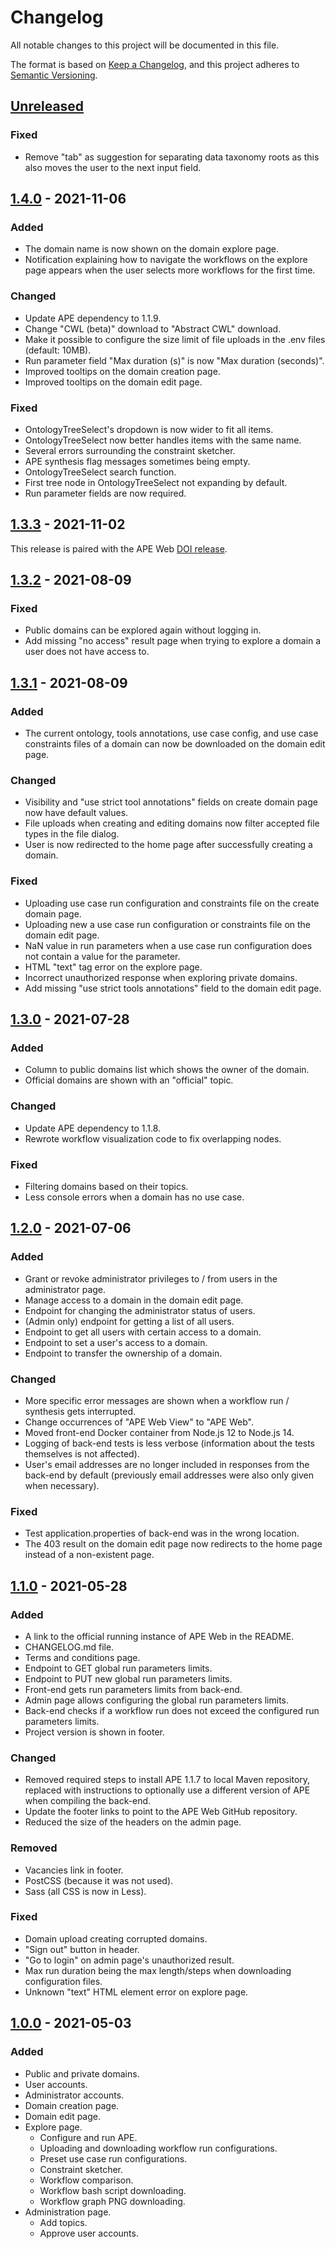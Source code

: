 # Changelog
All notable changes to this project will be documented in this file.

The format is based on [Keep a Changelog](https://keepachangelog.com/en/1.0.0/),
and this project adheres to [Semantic Versioning](https://semver.org/spec/v2.0.0.html).

## [Unreleased]

### Fixed

- Remove "tab" as suggestion for separating data taxonomy roots as this also moves the user to the next input field. 

## [1.4.0] - 2021-11-06

### Added

- The domain name is now shown on the domain explore page.
- Notification explaining how to navigate the workflows on the explore page appears when the user selects more workflows for the first time.

### Changed

- Update APE dependency to 1.1.9.
- Change "CWL (beta)" download to "Abstract CWL" download.
- Make it possible to configure the size limit of file uploads in the .env files (default: 10MB).
- Run parameter field "Max duration (s)" is now "Max duration (seconds)".
- Improved tooltips on the domain creation page.
- Improved tooltips on the domain edit page.

### Fixed

- OntologyTreeSelect's dropdown is now wider to fit all items.
- OntologyTreeSelect now better handles items with the same name.
- Several errors surrounding the constraint sketcher.
- APE synthesis flag messages sometimes being empty.
- OntologyTreeSelect search function.
- First tree node in OntologyTreeSelect not expanding by default.
- Run parameter fields are now required.

## [1.3.3] - 2021-11-02

This release is paired with the APE Web [DOI release](https://zenodo.org/badge/latestdoi/360515462).

## [1.3.2] - 2021-08-09

### Fixed

- Public domains can be explored again without logging in.
- Add missing "no access" result page when trying to explore a domain a user does not have access to.

## [1.3.1] - 2021-08-09

### Added

- The current ontology, tools annotations, use case config, and use case constraints files of a domain can now be downloaded on the domain edit page.

### Changed

- Visibility and "use strict tool annotations" fields on create domain page now have default values.
- File uploads when creating and editing domains now filter accepted file types in the file dialog.
- User is now redirected to the home page after successfully creating a domain.

### Fixed

- Uploading use case run configuration and constraints file on the create domain page.
- Uploading new a use case run configuration or constraints file on the domain edit page.
- NaN value in run parameters when a use case run configuration does not contain a value for the parameter.
- HTML "text" tag error on the explore page.
- Incorrect unauthorized response when exploring private domains.
- Add missing "use strict tools annotations" field to the domain edit page.

## [1.3.0] - 2021-07-28

### Added

- Column to public domains list which shows the owner of the domain.
- Official domains are shown with an "official" topic.

### Changed

- Update APE dependency to 1.1.8.
- Rewrote workflow visualization code to fix overlapping nodes.

### Fixed

- Filtering domains based on their topics.
- Less console errors when a domain has no use case.

## [1.2.0] - 2021-07-06

### Added

- Grant or revoke administrator privileges to / from users in the administrator page.
- Manage access to a domain in the domain edit page.
- Endpoint for changing the administrator status of users.
- (Admin only) endpoint for getting a list of all users.
- Endpoint to get all users with certain access to a domain.
- Endpoint to set a user's access to a domain.
- Endpoint to transfer the ownership of a domain.

### Changed

- More specific error messages are shown when a workflow run / synthesis gets interrupted.
- Change occurrences of "APE Web View" to "APE Web".
- Moved front-end Docker container from Node.js 12 to Node.js 14.
- Logging of back-end tests is less verbose (information about the tests themselves is not affected).
- User's email addresses are no longer included in responses from the back-end by default (previously email addresses were also only given when necessary).

### Fixed

- Test application.properties of back-end was in the wrong location.
- The 403 result on the domain edit page now redirects to the home page instead of a non-existent page.

## [1.1.0] - 2021-05-28

### Added
- A link to the official running instance of APE Web in the README.
- CHANGELOG.md file.
- Terms and conditions page.
- Endpoint to GET global run parameters limits.
- Endpoint to PUT new global run parameters limits.
- Front-end gets run parameters limits from back-end.
- Admin page allows configuring the global run parameters limits.
- Back-end checks if a workflow run does not exceed the configured run parameters limits.
- Project version is shown in footer.

### Changed
- Removed required steps to install APE 1.1.7 to local Maven repository, replaced with instructions to optionally use a different version of APE when compiling the back-end.
- Update the footer links to point to the APE Web GitHub repository.
- Reduced the size of the headers on the admin page.

### Removed
- Vacancies link in footer.
- PostCSS (because it was not used).
- Sass (all CSS is now in Less).

### Fixed
- Domain upload creating corrupted domains.
- "Sign out" button in header.
- "Go to login" on admin page's unauthorized result.
- Max run duration being the max length/steps when downloading configuration files.
- Unknown "text" HTML element error on explore page.

## [1.0.0] - 2021-05-03

### Added
- Public and private domains.
- User accounts.
- Administrator accounts.
- Domain creation page.
- Domain edit page.
- Explore page.
  * Configure and run APE.
  * Uploading and downloading workflow run configurations.
  * Preset use case run configurations.
  * Constraint sketcher.
  * Workflow comparison.
  * Workflow bash script downloading.
  * Workflow graph PNG downloading.
- Administration page.
  * Add topics.
  * Approve user accounts.
  
[Unreleased]: https://github.com/sanctuuary/APE-Web/compare/master...dev
[1.4.0]: https://github.com/sanctuuary/APE-Web/compare/v1.3.3...v1.4.0
[1.3.3]: https://github.com/sanctuuary/APE-Web/compare/v1.3.2...v1.3.3
[1.3.2]: https://github.com/sanctuuary/APE-Web/compare/v1.3.1...v1.3.2
[1.3.1]: https://github.com/sanctuuary/APE-Web/compare/v1.3.0...v1.3.1
[1.3.0]: https://github.com/sanctuuary/APE-Web/compare/v1.2.0...v1.3.0
[1.2.0]: https://github.com/sanctuuary/APE-Web/compare/v1.1.0...v1.2.0
[1.1.0]: https://github.com/sanctuuary/APE-Web/compare/v1.0.0...v1.1.0
[1.0.0]: https://github.com/sanctuuary/APE-Web/releases/tag/v1.0.0
